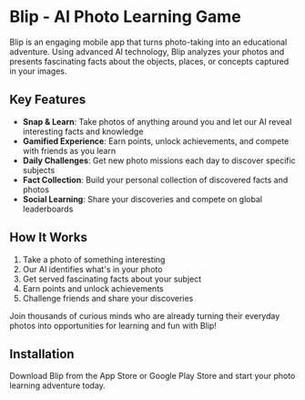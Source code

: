 # Blip - AI Photo Learning Game

Blip is an engaging mobile app that turns photo-taking into an educational adventure. Using advanced AI technology, Blip analyzes your photos and presents fascinating facts about the objects, places, or concepts captured in your images.

## Key Features

- **Snap & Learn**: Take photos of anything around you and let our AI reveal interesting facts and knowledge
- **Gamified Experience**: Earn points, unlock achievements, and compete with friends as you learn
- **Daily Challenges**: Get new photo missions each day to discover specific subjects
- **Fact Collection**: Build your personal collection of discovered facts and photos
- **Social Learning**: Share your discoveries and compete on global leaderboards

## How It Works

1. Take a photo of something interesting
2. Our AI identifies what's in your photo
3. Get served fascinating facts about your subject
4. Earn points and unlock achievements
5. Challenge friends and share your discoveries

Join thousands of curious minds who are already turning their everyday photos into opportunities for learning and fun with Blip!

## Installation

Download Blip from the App Store or Google Play Store and start your photo learning adventure today.
